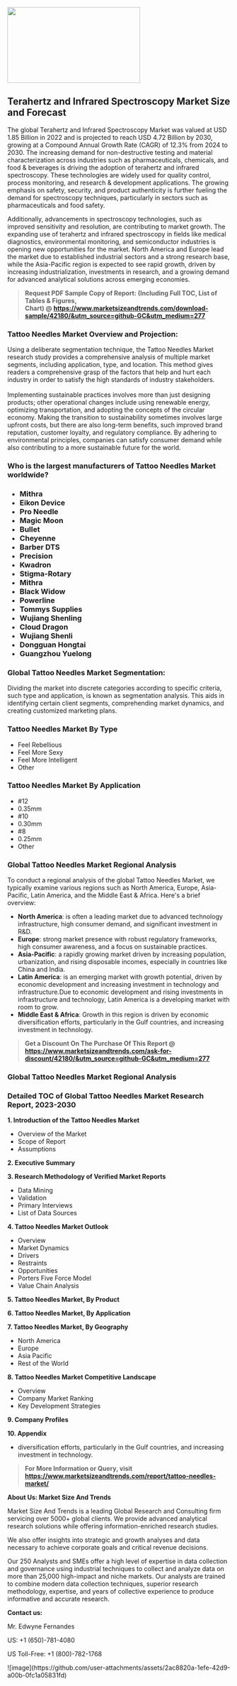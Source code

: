 <p><img class="alignnone size-medium wp-image-20088" src="https://ffe5etoiles.com/wp-content/uploads/2024/12/MST1-300x171.png" alt="" width="300" height="171" /></p><h2>Terahertz and Infrared Spectroscopy Market Size and Forecast</h2><p>The global Terahertz and Infrared Spectroscopy Market was valued at USD 1.85 Billion in 2022 and is projected to reach USD 4.72 Billion by 2030, growing at a Compound Annual Growth Rate (CAGR) of 12.3% from 2024 to 2030. The increasing demand for non-destructive testing and material characterization across industries such as pharmaceuticals, chemicals, and food & beverages is driving the adoption of terahertz and infrared spectroscopy. These technologies are widely used for quality control, process monitoring, and research & development applications. The growing emphasis on safety, security, and product authenticity is further fueling the demand for spectroscopy techniques, particularly in sectors such as pharmaceuticals and food safety.</p><p>Additionally, advancements in spectroscopy technologies, such as improved sensitivity and resolution, are contributing to market growth. The expanding use of terahertz and infrared spectroscopy in fields like medical diagnostics, environmental monitoring, and semiconductor industries is opening new opportunities for the market. North America and Europe lead the market due to established industrial sectors and a strong research base, while the Asia-Pacific region is expected to see rapid growth, driven by increasing industrialization, investments in research, and a growing demand for advanced analytical solutions across emerging economies.</p></p><blockquote id="" class=""><strong>Request PDF Sample Copy of Report: (Including Full TOC, List of Tables &amp; Figures, Chart)&nbsp;@&nbsp;<strong><a href="https://www.marketsizeandtrends.com/download-sample/42180/&utm_source=github-GC&utm_medium=277" target="_blank">https://www.marketsizeandtrends.com/download-sample/42180/&utm_source=github-GC&utm_medium=277</a></strong></strong></blockquote><h3 id="" class="">Tattoo Needles Market&nbsp;Overview and Projection:</h3><p id="" class="">Using a deliberate segmentation technique, the Tattoo Needles Market research study provides a comprehensive analysis of multiple market segments, including application, type, and location. This method gives readers a comprehensive grasp of the factors that help and hurt each industry in order to satisfy the high standards of industry stakeholders. <br /> <br />Implementing sustainable practices involves more than just designing products; other operational changes include using renewable energy, optimizing transportation, and adopting the concepts of the circular economy. Making the transition to sustainability sometimes involves large upfront costs, but there are also long-term benefits, such improved brand reputation, customer loyalty, and regulatory compliance. By adhering to environmental principles, companies can satisfy consumer demand while also contributing to a more sustainable future for the world.</p><h3 id="" class="">Who is the largest manufacturers of&nbsp;Tattoo Needles Market worldwide?</h3><h3 class=""><p><ul><li>Mithra </li><li> Eikon Device </li><li> Pro Needle </li><li> Magic Moon </li><li> Bullet </li><li> Cheyenne </li><li> Barber DTS </li><li> Precision </li><li> Kwadron </li><li> Stigma-Rotary </li><li> Mithra </li><li> Black Widow </li><li> Powerline </li><li> Tommys Supplies </li><li> Wujiang Shenling </li><li> Cloud Dragon </li><li> Wujiang Shenli </li><li> Dongguan Hongtai </li><li> Guangzhou Yuelong</li></ul></p></h3><h3 id="" class="">Global&nbsp;Tattoo Needles Market Segmentation:</h3><p id="" class="">Dividing the market into discrete categories according to specific criteria, such type and application, is known as segmentation analysis. This aids in identifying certain client segments, comprehending market dynamics, and creating customized marketing plans.</p><h3 id="" class="">Tattoo Needles Market&nbsp;By Type</h3><p><p><ul><li>Feel Rebellious </li><li> Feel More Sexy </li><li> Feel More Intelligent </li><li> Other</p></li></ul></p></p><h3 id="" class="">Tattoo Needles Market&nbsp;By Application</h3><p class=""><p><ul><li>#12 </li><li> 0.35mm </li><li> #10 </li><li> 0.30mm </li><li> #8 </li><li> 0.25mm </li><li> Other</li></ul></p></p><h3 id="" class="">Global Tattoo Needles Market Regional Analysis</h3><p id="" class="">To conduct a regional analysis of the global Tattoo Needles Market, we typically examine various regions such as North America, Europe, Asia-Pacific, Latin America, and the Middle East &amp; Africa. Here's a brief overview:</p><ul><li><strong>North America</strong>: is often a leading market due to advanced technology infrastructure, high consumer demand, and significant investment in R&amp;D.</li><li><strong>Europe</strong>: strong market presence with robust regulatory frameworks, high consumer awareness, and a focus on sustainable practices.</li><li><strong>Asia-Pacific</strong>: a rapidly growing market driven by increasing population, urbanization, and rising disposable incomes, especially in countries like China and India.</li><li><strong>Latin America</strong>: is an emerging market with growth potential, driven by economic development and increasing investment in technology and infrastructure.Due to economic development and rising investments in infrastructure and technology, Latin America is a developing market with room to grow.</li><li><strong>Middle East &amp; Africa</strong>: Growth in this region is driven by economic diversification efforts, particularly in the Gulf countries, and increasing investment in technology.</li></ul><blockquote id="" class=""><strong>Get a Discount On The Purchase Of This Report @ <strong><a href="https://www.marketsizeandtrends.com/ask-for-discount/42180/&utm_source=github-GC&utm_medium=277" target="_blank">https://www.marketsizeandtrends.com/ask-for-discount/42180/&utm_source=github-GC&utm_medium=277</a></strong></strong></blockquote><h3 id="" class="">Global Tattoo Needles Market Regional Analysis</h3><h3 id="" class="">Detailed TOC of Global Tattoo Needles Market Research Report, 2023-2030</h3><p id="" class=""><strong>1. Introduction of the Tattoo Needles Market</strong></p><ul><li>Overview of the Market</li><li>Scope of Report</li><li>Assumptions</li></ul><p id="" class=""><strong>2. Executive Summary</strong></p><p id="" class=""><strong>3. Research Methodology of Verified Market Reports</strong></p><ul><li>Data Mining</li><li>Validation</li><li>Primary Interviews</li><li>List of Data Sources</li></ul><p id="" class=""><strong>4. Tattoo Needles Market Outlook</strong></p><ul><li>Overview</li><li>Market Dynamics</li><li>Drivers</li><li>Restraints</li><li>Opportunities</li><li>Porters Five Force Model</li><li>Value Chain Analysis</li></ul><p id="" class=""><strong>5. Tattoo Needles Market, By Product</strong></p><p id="" class=""><strong>6. Tattoo Needles Market, By Application</strong></p><p id="" class=""><strong>7. Tattoo Needles Market, By Geography</strong></p><ul><li>North America</li><li>Europe</li><li>Asia Pacific</li><li>Rest of the World</li></ul><p id="" class=""><strong>8. Tattoo Needles Market Competitive Landscape</strong></p><ul><li>Overview</li><li>Company Market Ranking</li><li>Key Development Strategies</li></ul><p id="" class=""><strong>9. Company Profiles</strong></p><p id="" class=""><strong>10. Appendix</strong></p><ul><li>diversification efforts, particularly in the Gulf countries, and increasing investment in technology.</li></ul><blockquote id="" class=""><strong>For More Information or Query, visit <strong><strong><a href="https://www.marketsizeandtrends.com/report/tattoo-needles-market/" target="_blank">https://www.marketsizeandtrends.com/report/tattoo-needles-market/</a></strong></strong></strong></blockquote><p id="" class=""><strong>About Us: Market Size And Trends</strong></p><p id="" class="">Market Size And Trends is a leading Global Research and Consulting firm servicing over 5000+ global clients. We provide advanced analytical research solutions while offering information-enriched research studies.</p><p id="" class="">We also offer insights into strategic and growth analyses and data necessary to achieve corporate goals and critical revenue decisions.</p><p id="" class="">Our 250 Analysts and SMEs offer a high level of expertise in data collection and governance using industrial techniques to collect and analyze data on more than 25,000 high-impact and niche markets. Our analysts are trained to combine modern data collection techniques, superior research methodology, expertise, and years of collective experience to produce informative and accurate research.</p><p id="" class=""><strong>Contact us:</strong></p><p id="" class="">Mr. Edwyne Fernandes</p><p id="" class="">US: +1 (650)-781-4080</p><p id="" class="">US Toll-Free: +1 (800)-782-1768</p>
![image](https://github.com/user-attachments/assets/2ac8820a-1efe-42d9-a00b-0fc1a05831fd)
